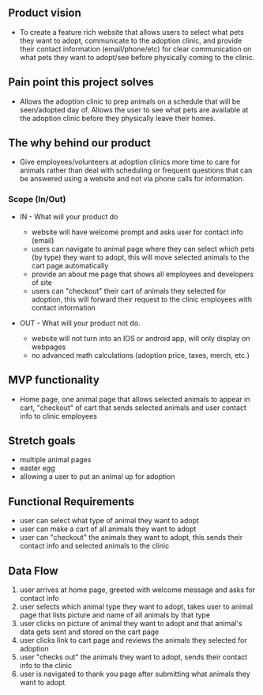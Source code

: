 ## Product vision
- To create a feature rich website that allows users to select what pets they want to adopt, communicate to the adoption clinic, and provide their contact information (email/phone/etc) for clear communication on what pets they want to adopt/see before physically coming to the clinic.  



## Pain point this project solves
- Allows the adoption clinic to prep animals on a schedule that will be seen/adopted day of.  Allows the user to see what pets are available at the adoption clinic before they physically leave their homes.  



## The why behind our product
- Give employees/volunteers at adoption clinics more time to care for animals rather than deal with scheduling or frequent questions that can be answered using a website and not via phone calls for information. 


### Scope (In/Out)
- IN - What will your product do
  - website will have welcome prompt and asks user for contact info (email)
  - users can navigate to animal page where they can select which pets (by type) they want to adopt, this will move selected animals to the cart page automatically
  - provide an about me page that shows all employees and developers of site
  - users can "checkout" their cart of animals they selected for adoption, this will forward their request to the clinic employees with contact information


- OUT - What will your product not do.
  - website will not turn into an IOS or android app, will only display on webpages
  - no advanced math calculations (adoption price, taxes, merch, etc.)



## MVP functionality
- Home page, one animal page that allows selected animals to appear in cart, "checkout" of cart that sends selected animals and user contact info to clinic employees


## Stretch goals
- multiple animal pages
- easter egg
- allowing a user to put an animal up for adoption 


## Functional Requirements
- user can select what type of animal they want to adopt
- user can make a cart of all animals they want to adopt
- user can "checkout" the animals they want to adopt, this sends their contact info and selected animals to the clinic

## Data Flow
1. user arrives at home page, greeted with welcome message and asks for contact info
2. user selects which animal type they want to adopt, takes user to animal page that lists picture and name of all animals by that type
3. user clicks on picture of animal they want to adopt and that animal's data gets sent and stored on the cart page
4. user clicks link to cart page and reviews the animals they selected for adoption
5. user "checks out" the animals they want to adopt, sends their contact info to the clinic
6. user is navigated to thank you page after submitting what animals they want to adopt


